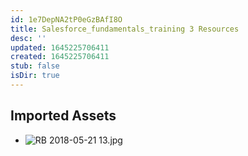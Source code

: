 ```yaml
---
id: 1e7DepNA2tP0eGzBAfI8O
title: Salesforce_fundamentals_training 3 Resources
desc: ''
updated: 1645225706411
created: 1645225706411
stub: false
isDir: true
---
```

## Imported Assets
- ![RB 2018-05-21 13.jpg](/assets/rb-2018-05-21-13.jpg)
